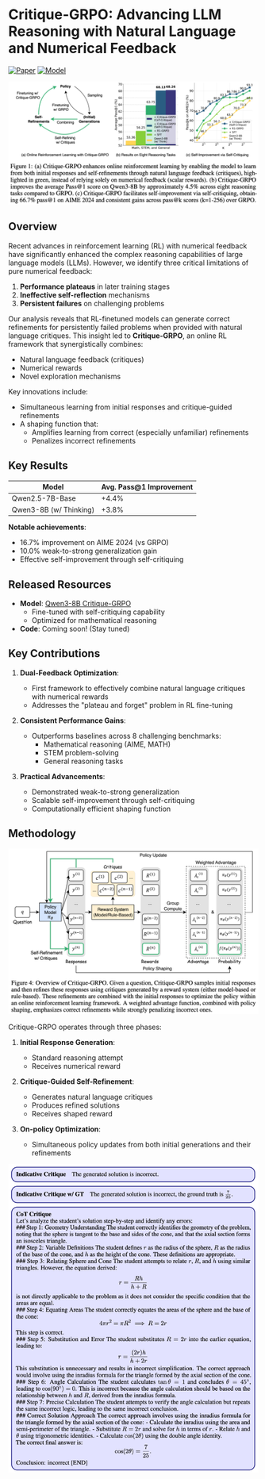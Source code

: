 # **Critique-GRPO: Advancing LLM Reasoning with Natural Language and Numerical Feedback**  

[![Paper](https://img.shields.io/badge/arXiv-2506.03106-b31b1b.svg)](https://arxiv.org/abs/2506.03106)
[![Model](https://img.shields.io/badge/🤗%20Model-Critique_GRPO_Qwen3--8B-blue)](https://huggingface.co/xyingzhang/critique_grpo_math_4k_qwen3_8b_rollout7_self_critique_1_global_step_300)

![Method Overview](Introduction.png)

## Overview

Recent advances in reinforcement learning (RL) with numerical feedback have significantly enhanced the complex reasoning capabilities of large language models (LLMs). However, we identify three critical limitations of pure numerical feedback:

1. **Performance plateaus** in later training stages
2. **Ineffective self-reflection** mechanisms
3. **Persistent failures** on challenging problems

Our analysis reveals that RL-finetuned models can generate correct refinements for persistently failed problems when provided with natural language critiques. This insight led to **Critique-GRPO**, an online RL framework that synergistically combines:

- Natural language feedback (critiques)
- Numerical rewards
- Novel exploration mechanisms

Key innovations include:
- Simultaneous learning from initial responses and critique-guided refinements
- A shaping function that:
  - Amplifies learning from correct (especially unfamiliar) refinements
  - Penalizes incorrect refinements

## Key Results

| Model                | Avg. Pass@1 Improvement |
|----------------------|-----------------------|
| Qwen2.5-7B-Base      | +4.4%                |
| Qwen3-8B (w/ Thinking)| +3.8%               |

**Notable achievements**:
- 16.7% improvement on AIME 2024 (vs GRPO)
- 10.0% weak-to-strong generalization gain
- Effective self-improvement through self-critiquing

## Released Resources

- **Model**: [Qwen3-8B Critique-GRPO](https://huggingface.co/xyingzhang/critique_grpo_math_4k_qwen3_8b_rollout7_self_critique_1_global_step_300)
  - Fine-tuned with self-critiquing capability
  - Optimized for mathematical reasoning
- **Code**: Coming soon! (Stay tuned)

## Key Contributions

1. **Dual-Feedback Optimization**:
   - First framework to effectively combine natural language critiques with numerical rewards
   - Addresses the "plateau and forget" problem in RL fine-tuning

2. **Consistent Performance Gains**:
   - Outperforms baselines across 8 challenging benchmarks:
     - Mathematical reasoning (AIME, MATH)
     - STEM problem-solving
     - General reasoning tasks

3. **Practical Advancements**:
   - Demonstrated weak-to-strong generalization
   - Scalable self-improvement through self-critiquing
   - Computationally efficient shaping function

## Methodology

![Method](Critique_GRPO.png)

Critique-GRPO operates through three phases:

1. **Initial Response Generation**:
   - Standard reasoning attempt
   - Receives numerical reward

2. **Critique-Guided Self-Refinement**:
   - Generates natural language critiques
   - Produces refined solutions
   - Receives shaped reward

3. **On-policy Optimization**:
   - Simultaneous policy updates from both initial generations and their refinements

![Critiques](Three_types_of_critique.png)
